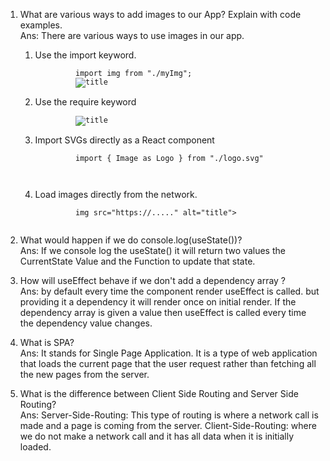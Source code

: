 1. What are various ways to add images to our App? Explain with code examples. </br>
Ans: There are various ways to use images in our app.
    <ol>
        <li>Use the import keyword.</li>
        <code>
            import img from "./myImg";
            <img src="{img}" alt="title">
        </code>
        <li>Use the require keyword</li>
        <code>
            <img src="{require("./myImg")}" alt="title">
        </code>
        <li>Import SVGs directly as a React component</li>
        <code>
            import { Image as Logo } from "./logo.svg"
            <div><Logo></div>
        </code>
        <li>Load images directly from the network. </li>
        <code>
            img src="https://....." alt="title">
        </code>
    </ol>

2. What would happen if we do console.log(useState())?</br>
Ans: If we console log the useState() it will return two values the CurrentState Value and the Function to update that state.

3. How will useEffect behave if we don't add a dependency array ?</br>
Ans: by default every time the component render useEffect is called. but providing it a dependency it will render once on initial render. If the dependency array is given a value then useEffect is called every time the dependency value changes.

4. What is SPA?</br>
Ans: It stands for Single Page Application. It is a type of web application that loads the current page that the user request rather than fetching all the new pages from the server.

5. What is the difference between Client Side Routing and Server Side Routing?</br>
Ans: Server-Side-Routing: This type of routing is where a network call is made and a page is coming from the server. Client-Side-Routing: where we do not make a network call and it has all data when it is initially loaded.

